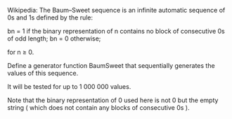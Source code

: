 
Wikipedia: The Baum–Sweet sequence is an infinite automatic sequence of 0s and 1s defined by the rule:

bn = 1 if the binary representation of n contains no block of consecutive 0s of odd length;
bn = 0 otherwise;

for n ≥ 0.

Define a generator function BaumSweet that sequentially generates the values of this sequence.

It will be tested for up to 1 000 000 values.

Note that the binary representation of 0 used here is not 0 but the empty string ( which does not contain any blocks of consecutive 0s ).
